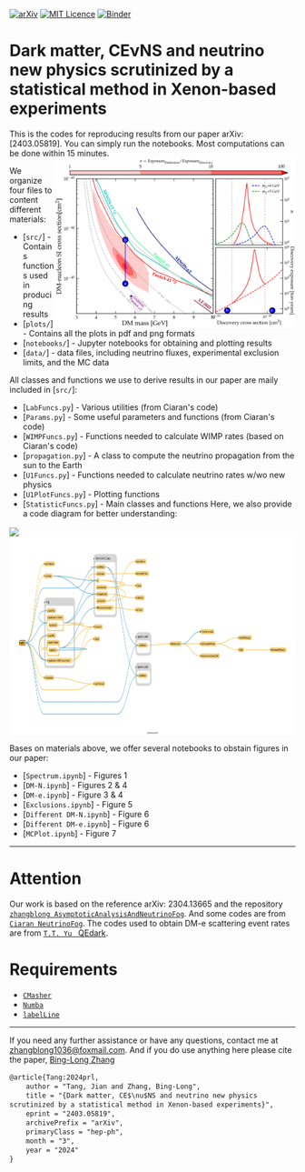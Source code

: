 [![arXiv](https://img.shields.io/badge/arXiv-2403.05819-B31B1B.svg)](https://arxiv.org/abs/2403.05819)
[![MIT Licence](https://badges.frapsoft.com/os/mit/mit.svg?v=103)](https://opensource.org/licenses/mit-license.php)
[![Binder](https://mybinder.org/badge_logo.svg)](https://hub.ovh2.mybinder.org/user/zhangblong-distinctionlimit-vodgpat3/lab)

# Dark matter, CEνNS and neutrino new physics scrutinized by a statistical method in Xenon-based experiments
This is the codes for reproducing results from our paper arXiv:[2403.05819]. You can simply run the notebooks. Most computations can be done within 15 minutes.
<img align="right" src="plots/png/DMNSISMvsDMNP.png" height="300">

We organize four files to content different materials:
* [`src/`] - Contains functions used in producing  results
* [`plots/`] - Contains all the plots in pdf and png formats
* [`notebooks/`] - Jupyter notebooks for obtaining and plotting results
* [`data/`] - data files, including neutrino fluxes, experimental exclusion limits, and the MC data

All classes and functions we use to derive results in our paper are maily included in [`src/`]:
* [`LabFuncs.py`] - Various utilities (from Ciaran's code)
* [`Params.py`] - Some useful parameters and functions (from Ciaran's code)
* [`WIMPFuncs.py`] - Functions needed to calculate WIMP rates (based on Ciaran's code)
* [`propagation.py`] - A class to compute the neutrino propagation from the sun to the Earth
* [`U1Funcs.py`] - Functions needed to calculate neutrino rates w/wo new physics
* [`U1PlotFuncs.py`] - Plotting functions
* [`StatisticFuncs.py`] - Main classes and functions
Here, we also provide a code diagram for better understanding:
<img align="center" src="Code Diagram.png" height="200">
<img align="center" src="Code Diagram 2.png" height="350">

Bases on materials above, we offer several notebooks to obstain figures in our paper:
* [`Spectrum.ipynb`] - Figures 1
* [`DM-N.ipynb`] - Figures 2 & 4
* [`DM-e.ipynb`] - Figure 3 & 4
* [`Exclusions.ipynb`] - Figure 5
* [`Different DM-N.ipynb`] - Figure 6
* [`Different DM-e.ipynb`] - Figure 6
* [`MCPlot.ipynb`] - Figure 7
---
# Attention
Our work is based on the reference arXiv: 2304.13665 and the repository [`zhangblong AsymptoticAnalysisAndNeutrinoFog`](https://github.com/zhangblong/AsymptoticAnalysisAndNeutrinoFog). And some codes are from [`Ciaran NeutrinoFog`](https://github.com/cajohare/NeutrinoFog/). The codes used to obtain DM-e scattering event rates are from [`T.T. Yu ` QEdark](https://github.com/tientienyu/QEdark).

# Requirements
* [`CMasher`](https://cmasher.readthedocs.io/)
* [`Numba`](https://numba.pydata.org/)
* [`labelLine`](https://github.com/cphyc/matplotlib-label-lines)
---

If you need any further assistance or have any questions, contact me at zhangblong1036@foxmail.com. And if you do use anything here please cite the paper, [Bing-Long Zhang](https://arxiv.org/abs/2304.13665)
```
@article{Tang:2024prl,
    author = "Tang, Jian and Zhang, Bing-Long",
    title = "{Dark matter, CE$\nu$NS and neutrino new physics scrutinized by a statistical method in Xenon-based experiments}",
    eprint = "2403.05819",
    archivePrefix = "arXiv",
    primaryClass = "hep-ph",
    month = "3",
    year = "2024"
}
```
